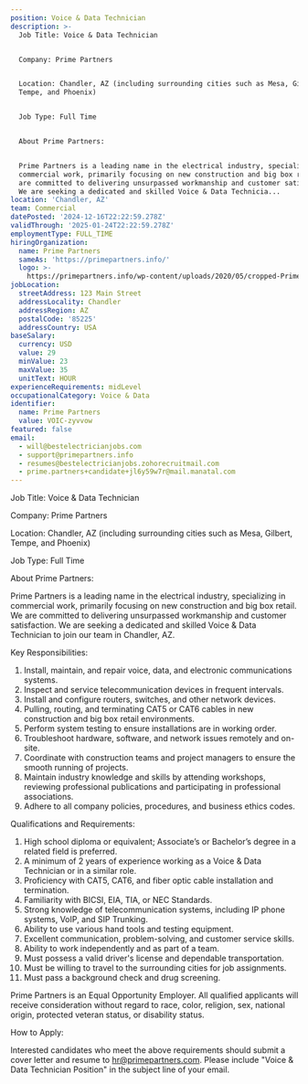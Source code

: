 ```yaml
---
position: Voice & Data Technician
description: >-
  Job Title: Voice & Data Technician 


  Company: Prime Partners


  Location: Chandler, AZ (including surrounding cities such as Mesa, Gilbert,
  Tempe, and Phoenix)


  Job Type: Full Time 


  About Prime Partners:


  Prime Partners is a leading name in the electrical industry, specializing in
  commercial work, primarily focusing on new construction and big box retail. We
  are committed to delivering unsurpassed workmanship and customer satisfaction.
  We are seeking a dedicated and skilled Voice & Data Technicia...
location: 'Chandler, AZ'
team: Commercial
datePosted: '2024-12-16T22:22:59.278Z'
validThrough: '2025-01-24T22:22:59.278Z'
employmentType: FULL_TIME
hiringOrganization:
  name: Prime Partners
  sameAs: 'https://primepartners.info/'
  logo: >-
    https://primepartners.info/wp-content/uploads/2020/05/cropped-Prime-Partners-Logo-NO-BG-1-1.png
jobLocation:
  streetAddress: 123 Main Street
  addressLocality: Chandler
  addressRegion: AZ
  postalCode: '85225'
  addressCountry: USA
baseSalary:
  currency: USD
  value: 29
  minValue: 23
  maxValue: 35
  unitText: HOUR
experienceRequirements: midLevel
occupationalCategory: Voice & Data
identifier:
  name: Prime Partners
  value: VOIC-zyvvow
featured: false
email:
  - will@bestelectricianjobs.com
  - support@primepartners.info
  - resumes@bestelectricianjobs.zohorecruitmail.com
  - prime.partners+candidate+jl6y59w7r@mail.manatal.com
---
```




Job Title: Voice & Data Technician 

Company: Prime Partners

Location: Chandler, AZ (including surrounding cities such as Mesa, Gilbert, Tempe, and Phoenix)

Job Type: Full Time 

About Prime Partners:

Prime Partners is a leading name in the electrical industry, specializing in commercial work, primarily focusing on new construction and big box retail. We are committed to delivering unsurpassed workmanship and customer satisfaction. We are seeking a dedicated and skilled Voice & Data Technician to join our team in Chandler, AZ.

Key Responsibilities:

1. Install, maintain, and repair voice, data, and electronic communications systems.
2. Inspect and service telecommunication devices in frequent intervals.
3. Install and configure routers, switches, and other network devices.
4. Pulling, routing, and terminating CAT5 or CAT6 cables in new construction and big box retail environments.
5. Perform system testing to ensure installations are in working order.
6. Troubleshoot hardware, software, and network issues remotely and on-site.
7. Coordinate with construction teams and project managers to ensure the smooth running of projects.
8. Maintain industry knowledge and skills by attending workshops, reviewing professional publications and participating in professional associations.
9. Adhere to all company policies, procedures, and business ethics codes.

Qualifications and Requirements:

1. High school diploma or equivalent; Associate’s or Bachelor’s degree in a related field is preferred.
2. A minimum of 2 years of experience working as a Voice & Data Technician or in a similar role.
3. Proficiency with CAT5, CAT6, and fiber optic cable installation and termination.
4. Familiarity with BICSI, EIA, TIA, or NEC Standards.
5. Strong knowledge of telecommunication systems, including IP phone systems, VoIP, and SIP Trunking.
6. Ability to use various hand tools and testing equipment.
7. Excellent communication, problem-solving, and customer service skills.
8. Ability to work independently and as part of a team.
9. Must possess a valid driver's license and dependable transportation.
10. Must be willing to travel to the surrounding cities for job assignments.
11. Must pass a background check and drug screening.

Prime Partners is an Equal Opportunity Employer. All qualified applicants will receive consideration without regard to race, color, religion, sex, national origin, protected veteran status, or disability status.

How to Apply:

Interested candidates who meet the above requirements should submit a cover letter and resume to hr@primepartners.com. Please include "Voice & Data Technician Position" in the subject line of your email.
